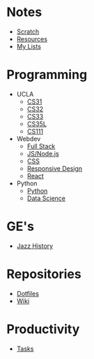 # Notes

- [Scratch](scratch.md)
- [Resources](resources.md)
- [My Lists](my-lists.md)

# Programming

- UCLA
  - [CS31](Programming/CS31.md)
  - [CS32](Programming/CS32.md)
  - [CS33](Programming/CS33.md)
  - [CS35L](Programming/CS35L.md)
  - [CS111](Programming/CS111.md)
- Webdev
  - [Full Stack](Programming/full_stack.md)
  - [JS/Node.js](Programming/javascript.md)
  - [CSS](Programming/css.md)
  - [Responsive Design](Programming/webdev.md)
  - [React](Programming/react.md)
- Python
  - [Python](Programming/python.md)
  - [Data Science](Programming/data_science.md)

# GE's

- [Jazz History](Other/M50B.md)

# Repositories

- [Dotfiles](~/dotfiles/README.md)
- [Wiki](~/OneDrive/Documents/Wiki/index.md)

# Productivity

- [Tasks](tasks.todo)
